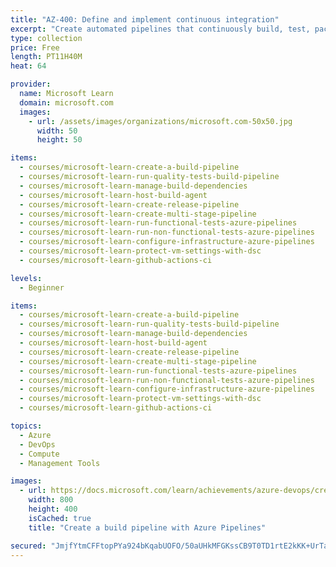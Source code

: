 ```yaml
---
title: "AZ-400: Define and implement continuous integration"
excerpt: "Create automated pipelines that continuously build, test, package, and deploy your applications.\nTake this learning path to help prepare for Exam AZ-400: Designing and Implementing Microsoft DevOps Solutions."
type: collection
price: Free
length: PT11H40M
heat: 64

provider:
  name: Microsoft Learn
  domain: microsoft.com
  images:
    - url: /assets/images/organizations/microsoft.com-50x50.jpg
      width: 50
      height: 50

items:
  - courses/microsoft-learn-create-a-build-pipeline
  - courses/microsoft-learn-run-quality-tests-build-pipeline
  - courses/microsoft-learn-manage-build-dependencies
  - courses/microsoft-learn-host-build-agent
  - courses/microsoft-learn-create-release-pipeline
  - courses/microsoft-learn-create-multi-stage-pipeline
  - courses/microsoft-learn-run-functional-tests-azure-pipelines
  - courses/microsoft-learn-run-non-functional-tests-azure-pipelines
  - courses/microsoft-learn-configure-infrastructure-azure-pipelines
  - courses/microsoft-learn-protect-vm-settings-with-dsc
  - courses/microsoft-learn-github-actions-ci

levels:
  - Beginner

items:
  - courses/microsoft-learn-create-a-build-pipeline
  - courses/microsoft-learn-run-quality-tests-build-pipeline
  - courses/microsoft-learn-manage-build-dependencies
  - courses/microsoft-learn-host-build-agent
  - courses/microsoft-learn-create-release-pipeline
  - courses/microsoft-learn-create-multi-stage-pipeline
  - courses/microsoft-learn-run-functional-tests-azure-pipelines
  - courses/microsoft-learn-run-non-functional-tests-azure-pipelines
  - courses/microsoft-learn-configure-infrastructure-azure-pipelines
  - courses/microsoft-learn-protect-vm-settings-with-dsc
  - courses/microsoft-learn-github-actions-ci

topics:
  - Azure
  - DevOps
  - Compute
  - Management Tools

images:
  - url: https://docs.microsoft.com/learn/achievements/azure-devops/create-a-build-pipeline-azure-pipelines-social.png
    width: 800
    height: 400
    isCached: true
    title: "Create a build pipeline with Azure Pipelines"

secured: "JmjfYtmCFFtopPYa924bKqabUOFO/50aUHkMFGKssCB9T0TD1rtE2kKK+UrTaWBodR0ZRw6p57nwr5DRc7GIHihMRTyl2nwg5hzEH4WFSGvtGu2eHew7NJEXUOBptS0hqArLm1FiThf6HTWUcRNFcMmoaprAFnGGLaksTxcICaMZ0+wxnPqvNcVEOsLycLQDxnVDdVwfXrsu3maL/M2Hj9KEjfM/Z09IXb9j6dAwNBK1MzSCiF+LnUm4+MPO6BUmX9M0IxnNlL50aYEhTl4Ha6vUbu9CvSXifFdl64xY2E2eqHdXwH8UhowcxXJL5XILQK6tcIuLcSMWUSv0W79QAw==;cd5GeiZDl+sfyGylcu34FQ=="
---
```


